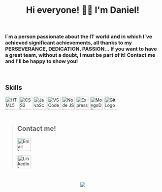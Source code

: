 <h1 align="center">Hi everyone! 👋🏽 I'm Daniel!</h1><br />

<h3>I´m a person passionate about the IT world and in which I´ve achieved significant achievements, all thanks to my PERSEVERANCE, DEDICATION, PASSION... If you want to have a great team, without a doubt, I must be part of it! Contact me and I'll be happy to show you!</h3><br />

## Skills

<div align="left">
  <img src="https://cdn-icons-png.flaticon.com/138/732/732212.png" width="42" alt="HTML5 Logo"/>
  <img src="https://cdn-icons-png.flaticon.com/128/732/732190.png" width="42" alt="CSS3 Logo"/>
  <img src="https://cdn-icons-png.flaticon.com/128/5968/5968292.png" width="42" alt="JavaScript Logo"/>
  <img src="https://cdn.icon-icons.com/icons2/2107/PNG/512/file_type_vscode_icon_130084.png" width="42" alt="VS Code Logo"/>
  <img src="https://cdn-icons-png.flaticon.com/128/15484/15484303.png" width="42" alt="Node JS Logo"/>
  <img src="https://cdn.icon-icons.com/icons2/2699/PNG/512/expressjs_logo_icon_169185.png" width="42" alt="Express Logo"/>
  <img src="https://cdn.worldvectorlogo.com/logos/mongodb-icon-1.svg" width="42" alt="MongoDB Logo"/>
  <img src="https://cdn.icon-icons.com/icons2/2415/PNG/512/git_original_logo_icon_146509.png" width="42" alt="Git Logo"/>
<div><br />

> 
>## **Contact me!**
> <a href="mailto:dss250283@gmail.com"><img src="https://cdn-icons-png.flaticon.com/512/281/281769.png" alt="Email Logo" width="42px" target="_blank"></a>
>
><a href="www.linkedin.com/in/daniel-salvatierra-sanchez"><img src="https://cdn-icons-png.flaticon.com/256/174/174857.png" alt="LinkedIn Logo" width="42px" target="_blank"></a>   
>
<br />

<p align="center"><img alingn="center" src="https://profile-counter.glitch.me/DanielSalvatierraSanchez/count.svg" /></p>
